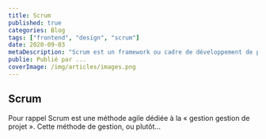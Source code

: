 ```yaml
---
title: Scrum
published: true
categories: Blog
tags: ["frontend", "design", "scrum"]
date: 2020-09-03
metaDescription: "Scrum est un framework ou cadre de développement de produits logiciels complexes. Il est défini par ses créateurs comme un « cadre de travail holistique itératif qui se concentre sur les buts communs en livrant de manière productive et créative des produits de la plus grande valeur possible."
publie: Publié par ...
coverImage: /img/articles/images.png
---
```


## Scrum

Pour rappel Scrum est une méthode agile dédiée à la « gestion gestion de projet ».
Cette méthode de gestion, ou plutôt...
